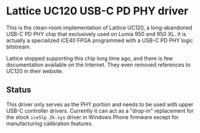 # Lattice UC120 USB-C PD PHY driver

This is the clean-room implementation of Lattice UC120, a long-abandoned USB-C PD PHY chip that exclusively used on Lumia 950 and 950 XL. 
It is actually a specialized iCE40 FPGA programmed with a USB-C PD PHY logic bitstream.

Lattice stopped supporting this chip long time ago, and there is few documentation available on the Internet. They even removed references
to UC120 in their website.

## Status

This driver only serves as the PHY portion and needs to be used with upper USB-C controller drivers. Currently it can act as a "drop-in" replacement 
for the stock `ice5lp_2k.sys` driver in Windows Phone firmware except for manufacturing calibration features.